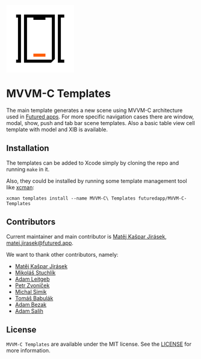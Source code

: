 <svg fill="none" height="180" viewBox="0 0 180 180" width="180" xmlns="http://www.w3.org/2000/svg" xmlns:xlink="http://www.w3.org/1999/xlink"><clipPath id="a"><path d="m26 26h128v128h-128z"/></clipPath><path d="m0 0h180v180h-180z" fill="#fff"/><g clip-path="url(#a)"><path d="m72 130h32v8h-32z" fill="#ff5f00"/><path clip-rule="evenodd" d="m-35 34h66v112h-66zm-8-8h8 66 8v8 112 8h-8-66-8v-8-112zm188 8h66v112h-66zm-8-8h8 66 8v8 112 8h-8-66-8v-8-112zm-33 8h17v112h-66v-112h17v6h32zm-57-8h8 66 8v8 110l-10 10h-64-8v-8-112z" fill="#000" fill-rule="evenodd"/></g></svg>

# MVVM-C Templates

The main template generates a new scene using MVVM-C architecture used in [Futured apps](https://futured.app). For more specific navigation cases there are window, modal, show, push and tab bar scene templates. Also a basic table view cell template with model and XIB is available.

## Installation

The templates can be added to Xcode simply by cloning the repo and running `make` in it.

Also, they could be installed by running some template management tool like [xcman](https://github.com/josefdolezal/xcman):

```
xcman templates install --name MVVM-C\ Templates futuredapp/MVVM-C-Templates
```

## Contributors

Current maintainer and main contributor is [Matěj Kašpar Jirásek](https://github.com/mkj-is), <matej.jirasek@futured.app>.

We want to thank other contributors, namely:

- [Matěj Kašpar Jirásek](https://github.com/mkj-is)
- [Mikoláš Stuchlík](https://github.com/mikolasstuchlik)
- [Adam Leitgeb](https://github.com/adam-leitgeb)
- [Petr Zvoníček](https://github.com/zvonicek)
- [Michal Simik](https://github.com/michals92)
- [Tomáš Babulák](https://github.com/tomasbabulak)
- [Adam Bezak](https://github.com/michalsrutek)
- [Adam Salih](https://github.com/max9631)

## License

`MVVM-C Templates` are available under the MIT license. See the [LICENSE](LICENSE) for more information.
